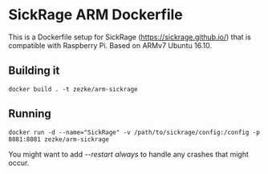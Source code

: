 # SickRage ARM Dockerfile

This is a Dockerfile setup for SickRage (https://sickrage.github.io/) that is compatible with Raspberry Pi. Based on ARMv7 Ubuntu 16.10.

## Building it

```
docker build . -t zezke/arm-sickrage
```

## Running

```
docker run -d --name="SickRage" -v /path/to/sickrage/config:/config -p 8081:8081 zezke/arm-sickrage
```

You might want to add *--restart always* to handle any crashes that might occur.